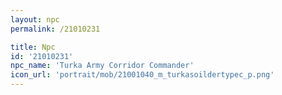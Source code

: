 ```yaml
---
layout: npc
permalink: /21010231

title: Npc
id: '21010231'
npc_name: 'Turka Army Corridor Commander'
icon_url: 'portrait/mob/21001040_m_turkasoildertypec_p.png'
---
```

